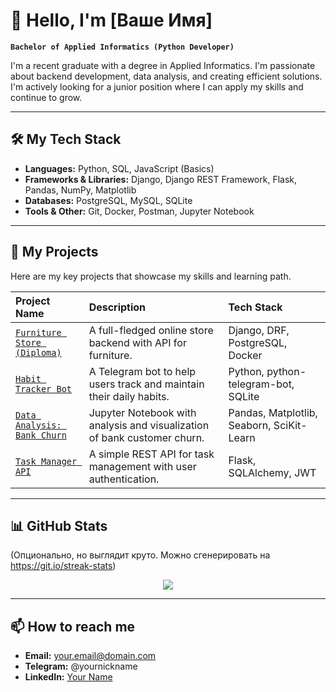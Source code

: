 # 👋 Hello, I'm [Ваше Имя]

**`Bachelor of Applied Informatics (Python Developer)`**

I'm a recent graduate with a degree in Applied Informatics. I'm passionate about backend development, data analysis, and creating efficient solutions. I'm actively looking for a junior position where I can apply my skills and continue to grow.

---

## 🛠️ My Tech Stack

*   **Languages:** Python, SQL, JavaScript (Basics)
*   **Frameworks & Libraries:** Django, Django REST Framework, Flask, Pandas, NumPy, Matplotlib
*   **Databases:** PostgreSQL, MySQL, SQLite
*   **Tools & Other:** Git, Docker, Postman, Jupyter Notebook

---

## 📁 My Projects

Here are my key projects that showcase my skills and learning path.

| Project Name | Description | Tech Stack |
| :--- | :--- | :--- |
| [`Furniture Store (Diploma)`](https://github.com/yourname/furniture-store) | A full-fledged online store backend with API for furniture. | Django, DRF, PostgreSQL, Docker |
| [`Habit Tracker Bot`](https://github.com/yourname/habit-tracker-bot) | A Telegram bot to help users track and maintain their daily habits. | Python, python-telegram-bot, SQLite |
| [`Data Analysis: Bank Churn`](https://github.com/yourname/bank-churn-analysis) | Jupyter Notebook with analysis and visualization of bank customer churn. | Pandas, Matplotlib, Seaborn, SciKit-Learn |
| [`Task Manager API`](https://github.com/yourname/task-manager-api) | A simple REST API for task management with user authentication. | Flask, SQLAlchemy, JWT |

---

## 📊 GitHub Stats

(Опционально, но выглядит круто. Можно сгенерировать на https://git.io/streak-stats)

<p align="center">
  <img src="https://github-readme-streak-stats.herokuapp.com/?user=yourname&theme=default" />
</p>

---

## 📫 How to reach me

*   **Email:** your.email@domain.com
*   **Telegram:** @yournickname
*   **LinkedIn:** [Your Name](https://linkedin.com/in/yourprofile)
